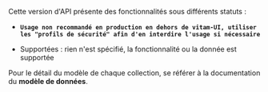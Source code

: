 Cette version d'API présente des fonctionnalités sous différents statuts :

  - **`Usage non recommandé en production en dehors de vitam-UI, utiliser les "profils de sécurité" afin d'en interdire l'usage si nécessaire`**

  - Supportées : rien n'est spécifié, la fonctionnalité ou la donnée est supportée

Pour le détail du modèle de chaque collection, se référer à la documentation du **modèle de données**.

